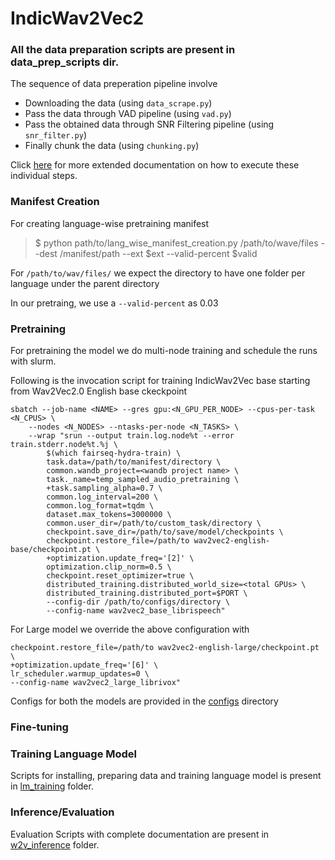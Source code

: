 # IndicWav2Vec2

### All the data preparation scripts are present in data_prep_scripts dir. 
The sequence of data preperation pipeline involve
- Downloading the data (using ```data_scrape.py```)
- Pass the data through VAD pipeline (using ```vad.py```)
- Pass the obtained data through SNR Filtering pipeline (using ```snr_filter.py```)
- Finally chunk the data (using ```chunking.py```)

Click [here](https://github.com/AI4Bharat/indic-wav2vec2/tree/main/data_prep_scripts) for more extended documentation on how to execute these individual steps.

### Manifest Creation

For creating language-wise pretraining manifest
> $ python path/to/lang_wise_manifest_creation.py /path/to/wave/files --dest /manifest/path --ext $ext --valid-percent $valid

For ```/path/to/wav/files/``` we expect the directory to have one folder per language under the parent directory

In our pretraing, we use a ```--valid-percent``` as 0.03

### Pretraining

For pretraining the model we do multi-node training and schedule the runs with slurm.

Following is the invocation script for training IndicWav2Vec base starting from Wav2Vec2.0 English base ckeckpoint
```
sbatch --job-name <NAME> --gres gpu:<N_GPU_PER_NODE> --cpus-per-task <N_CPUS> \
    --nodes <N_NODES> --ntasks-per-node <N_TASKS> \
    --wrap "srun --output train.log.node%t --error train.stderr.node%t.%j \
        $(which fairseq-hydra-train) \
        task.data=/path/to/manifest/directory \
        common.wandb_project=<wandb project name> \
        task._name=temp_sampled_audio_pretraining \
        +task.sampling_alpha=0.7 \
        common.log_interval=200 \
        common.log_format=tqdm \
        dataset.max_tokens=3000000 \
        common.user_dir=/path/to/custom_task/directory \
        checkpoint.save_dir=/path/to/save/model/checkpoints \
        checkpoint.restore_file=/path/to wav2vec2-english-base/checkpoint.pt \
        +optimization.update_freq='[2]' \
        optimization.clip_norm=0.5 \
        checkpoint.reset_optimizer=true \
        distributed_training.distributed_world_size=<total GPUs> \
        distributed_training.distributed_port=$PORT \
        --config-dir /path/to/configs/directory \
        --config-name wav2vec2_base_librispeech"
```

For Large model we override the above configuration with 
```
checkpoint.restore_file=/path/to wav2vec2-english-large/checkpoint.pt \
+optimization.update_freq='[6]' \
lr_scheduler.warmup_updates=0 \
--config-name wav2vec2_large_librivox"
```

Configs for both the models are provided in the [configs](https://github.com/AI4Bharat/indic-wav2vec2/tree/main/configs) directory

### Fine-tuning


### Training Language Model

Scripts for installing, preparing data and training language model is present in [lm_training](https://github.com/AI4Bharat/indic-wav2vec2/tree/main/lm_training) folder.

### Inference/Evaluation

Evaluation Scripts with complete documentation are present in [w2v_inference](https://github.com/AI4Bharat/indic-wav2vec2/tree/main/w2v_inference) folder.